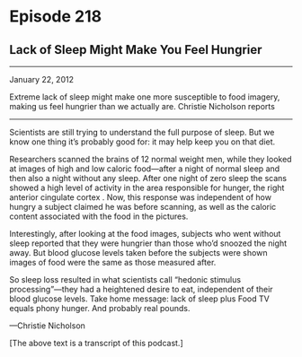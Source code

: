 # Episode 218

## Lack of Sleep Might Make You Feel Hungrier

---

January 22, 2012

Extreme lack of sleep might make one more susceptible to food imagery, making us feel hungrier than we actually are. Christie Nicholson reports

---

Scientists are still trying to understand the full purpose of sleep. But we know one thing it’s probably good for: it may help keep you on that diet.

Researchers scanned the brains of 12 normal weight men, while they looked at images of high and low caloric food—after a night of normal sleep and then also a night without any sleep. After one night of zero sleep the scans showed a high level of activity in the area responsible for hunger, the right anterior cingulate cortex . Now, this response was independent of how hungry a subject claimed he was before scanning, as well as the caloric content associated with the food in the pictures.

Interestingly, after looking at the food images, subjects who went without sleep reported that they were hungrier than those who’d snoozed the night away. But blood glucose levels taken before the subjects were shown images of food were the same as those measured after.

So sleep loss resulted in what scientists call “hedonic stimulus processing”—they had a heightened desire to eat, independent of their blood glucose levels. Take home message: lack of sleep plus Food TV equals phony hunger. And probably real pounds.

—Christie Nicholson

[The above text is a transcript of this podcast.]

